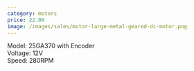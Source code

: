 ```yaml
---
category: motors
price: 22.00
image: /images/sales/motor-large-metal-geared-dc-motor.png
---
```

Model: 25GA370 with Encoder\
Voltage: 12V\
Speed: 280RPM
